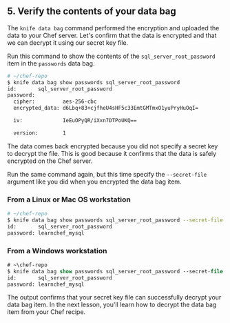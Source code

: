 ## 5. Verify the contents of your data bag

The `knife data bag` command performed the encryption and uploaded the data to your Chef server. Let's confirm that the data is encrypted and that we can decrypt it using our secret key file.

Run this command to show the contents of the `sql_server_root_password` item in the `passwords` data bag.

```bash
# ~/chef-repo
$ knife data bag show passwords sql_server_root_password
id:       sql_server_root_password
password:
  cipher:         aes-256-cbc
  encrypted_data: d6Lbq+83+cjfheU4sHF5c33EmtGMTmxO1yuPryHuOqI=

  iv:             IeEuOPyQR/iXxn7DTPoUKQ==

  version:        1
```

The data comes back encrypted because you did not specify a secret key to decrypt the file. This is good because it confirms that the data is safely encrypted on the Chef server.

Run the same command again, but this time specify the `--secret-file` argument like you did when you encrypted the data bag item.

### From a Linux or Mac OS workstation

```bash
# ~/chef-repo
$ knife data bag show passwords sql_server_root_password --secret-file /tmp/encrypted_data_bag_secret
id:       sql_server_root_password
password: learnchef_mysql
```

### From a Windows workstation

```ps
# ~\chef-repo
$ knife data bag show passwords sql_server_root_password --secret-file C:\temp\encrypted_data_bag_secret
id:       sql_server_root_password
password: learnchef_mysql
```

The output confirms that your secret key file can successfully decrypt your data bag item. In the next lesson, you'll learn how to decrypt the data bag item from your Chef recipe.

